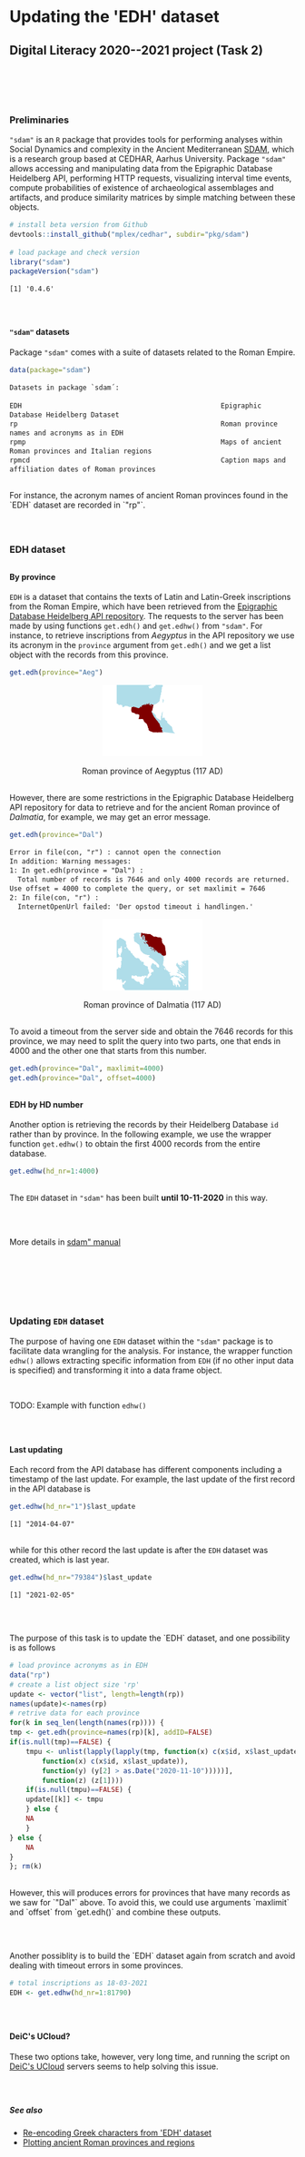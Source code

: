 <!--
---
title: Updating the 'EDH' dataset
subtitle: Digital Literacy 2020--2021 project&nbsp;&nbsp;&nbsp;(Task 2)
date: "19 marts 2021"
#date:  "12 March 2021" 
author: 
  - name: "Antonio Rivero Ostoic"
    affiliation: <center>Sch Culture & Soc, Aarhus University</center>
    email: <center>jaro@cas.au.dk</center>
output:
  html_document:
    theme: united
    highlight: tango
    code_folding: none
    keep_md: true
  pdf_document: default
---

<style type="text/css">
h1, h4 {
  color: DarkRed;
}
h1.title {
  font-size: 24pt;
  text-align: center;
}
h3.subtitle {
  font-size: 12pt;
  text-align: center;
  padding-bottom: 40px;
}
h2 {
  font-size: 22pt;
}
h3 {
  font-size: 18pt;
}
h4.author, h4.date {
  text-align: center;
}

p.output {
background-color: #FFFFFF;
padding: 10px;
border: 1px solid #C0C0C0;
margin-left: 0px;
border-radius: 5px;
font-family: monospace;
font-size: 11pt;
font-weight:bold;
}

div.see {
background-color: #99FFFF;
padding: 0px;
padding-left: 20px;
border: 1px solid #FFFFCC;
margin: 60px;
margin-right: 240px;
border-radius: 5px;
}

</style>

-->




# Updating the 'EDH' dataset

## Digital Literacy 2020--2021 project   (Task 2)

<div style="margin-bottom:60px;"> </div>

<br />

### Preliminaries
`"sdam"` is an `R` package that provides tools for performing analyses within Social Dynamics and complexity in the
Ancient Mediterranean [SDAM](https://sdam-au.github.io/sdam-au/), which is a research group based at CEDHAR, Aarhus University. 
Package `"sdam"` allows accessing and manipulating data from the Epigraphic Database Heidelberg API, performing HTTP requests, 
visualizing interval time events, compute probabilities of existence of archaeological assemblages and artifacts, and 
produce similarity matrices by simple matching between these objects. 



```r
# install beta version from Github
devtools::install_github("mplex/cedhar", subdir="pkg/sdam")
```

<div style="margin-bottom:15px;"> </div>



```r
# load package and check version
library("sdam")
packageVersion("sdam")
```

```
[1] '0.4.6'
```


<div style="margin-bottom:60px;"> </div>



#### `"sdam"` datasets
Package `"sdam"` comes with a suite of datasets related to the Roman Empire.


```r
data(package="sdam")
```
```
Datasets in package `sdam´:

EDH                                                 Epigraphic Database Heidelberg Dataset
rp                                                  Roman province names and acronyms as in EDH
rpmp                                                Maps of ancient Roman provinces and Italian regions
rpmcd                                               Caption maps and affiliation dates of Roman provinces
```
<div style="margin-bottom:30px;"> </div>
For instance, the acronym names of ancient Roman provinces found in the `EDH` dataset are recorded in `"rp"`. 


<div style="margin-bottom:60px;"> </div>


### EDH dataset

<div style="margin-bottom:30px;"> </div>

#### By province
`EDH` is a dataset that contains the texts of Latin and Latin-Greek inscriptions from the Roman Empire, which have 
been retrieved from the [Epigraphic Database Heidelberg API repository](https://edh-www.adw.uni-heidelberg.de/data/api). 
The requests to the server has been made by using functions `get.edh()` and `get.edhw()` from `"sdam"`. 
For instance, to retrieve inscriptions from *Aegyptus* in the API repository we use its acronym in the `province` 
argument from `get.edh()` and we get a list object with the records from this province. 


```r
get.edh(province="Aeg")
```

<div class="figure" style="text-align: center">
<img src="UpdateEDH_files/figure-html/unnamed-chunk-2-1.png" alt="Roman province of Aegyptus (117 AD)" width="35%" />
<p class="caption">Roman province of Aegyptus (117 AD)</p>
</div>


<div style="margin-bottom:30px;"> </div>


However, there are some restrictions in the Epigraphic Database Heidelberg API repository for data to retrieve and 
for the ancient Roman province of *Dalmatia*, for example, we may get an error message.



```r
get.edh(province="Dal")
```
```
Error in file(con, "r") : cannot open the connection
In addition: Warning messages:
1: In get.edh(province = "Dal") :
  Total number of records is 7646 and only 4000 records are returned.
Use offset = 4000 to complete the query, or set maxlimit = 7646
2: In file(con, "r") :
  InternetOpenUrl failed: 'Der opstod timeout i handlingen.'
```

<div class="figure" style="text-align: center">
<img src="UpdateEDH_files/figure-html/unnamed-chunk-3-1.png" alt="Roman province of Dalmatia (117 AD)" width="35%" />
<p class="caption">Roman province of Dalmatia (117 AD)</p>
</div>


<div style="margin-bottom:30px;"> </div>


To avoid a timeout from the server side  and obtain the 7646 records for this province, we may need to split the query 
into two parts, one that ends in 4000 and the other one that starts from this number.


```r
get.edh(province="Dal", maxlimit=4000)
get.edh(province="Dal", offset=4000)
```

<div style="margin-bottom:30px;"> </div>

#### EDH by HD number
Another option is retrieving the records by their Heidelberg Database `id` rather than by province. 
In the following example, we use the wrapper function `get.edhw()` to obtain the first 4000 records from the 
entire database.


```r
get.edhw(hd_nr=1:4000)
```

<div style="margin-bottom:30px;"> </div>

The `EDH` dataset in `"sdam"` has been built **until 10-11-2020** in this way.



<div style="margin-bottom:30px;"> </div>



<br/>

More details in [sdam" manual](https://github.com/mplex/cedhar/blob/master/typesetting/reports/sdam.pdf)

<br/>


<div style="margin-bottom:90px;"> </div>


### Updating `EDH` dataset
The purpose of having one `EDH` dataset within the `"sdam"` package is to facilitate data wrangling for the analysis. 
For instance, the wrapper function `edhw()` allows extracting specific information from `EDH` (if no other input data is 
specified) and transforming it into a data frame object. 


<br/>

TODO: Example with function `edhw()`

<br/>


<div style="margin-bottom:30px;"> </div>


#### Last updating
Each record from the API database has different components including a timestamp of the last update. 
For example, the last update of the first record in the API database is


```r
get.edhw(hd_nr="1")$last_update
```
```
[1] "2014-04-07"
```

<div style="margin-bottom:30px;"> </div>

while for this other record the last update is after the `EDH` dataset was created, which is last year. 


```r
get.edhw(hd_nr="79384")$last_update
```
```
[1] "2021-02-05"
```

<div style="margin-bottom:60px;"> </div>
The purpose of this task is to update the `EDH` dataset, and one possibility is as follows



```r
# load province acronyms as in EDH
data("rp")
# create a list object size 'rp'
update <- vector("list", length=length(rp))
names(update)<-names(rp)
# retrive data for each province
for(k in seq_len(length(names(rp)))) {
tmp <- get.edh(province=names(rp)[k], addID=FALSE)
if(is.null(tmp)==FALSE) {
	tmpu <- unlist(lapply(lapply(tmp, function(x) c(x$id, x$last_update))[which(unlist(lapply(lapply(tmp, 
		function(x) c(x$id, x$last_update)), 
		function(y) (y[2] > as.Date("2020-11-10")))))], 
		function(z) (z[1])))
	if(is.null(tmpu)==FALSE) {
	update[[k]] <- tmpu
	} else {
	NA
	}
} else { 
	NA
}
}; rm(k)
```

<div style="margin-bottom:30px;"> </div>
However, this will produces errors for provinces that have many records  as we saw for `"Dal"` above. 
To avoid this, we could use arguments `maxlimit` and `offset` from `get.edh()` and combine these outputs.


<div style="margin-bottom:60px;"> </div>
Another possiblity is to build the `EDH` dataset again from scratch and avoid dealing with timeout errors 
in some provinces.


```r
# total inscriptions as 18-03-2021
EDH <- get.edhw(hd_nr=1:81790)
```

<div style="margin-bottom:60px;"> </div>

#### DeiC's UCloud?
These two options take, however, very long time, and running the script on [DeiC's UCloud](https://cloud.sdu.dk/app/login) 
servers seems to help solving this issue.

<div style="margin-bottom:30px;"> </div>

<!-- Help wanted 😄 -->




<div style="margin-bottom:60px;"> </div>




##### See also

* [Re-encoding Greek characters from 'EDH' dataset](https://sdam-au.github.io/sdam/articles/Encoding.html)
* [Plotting ancient Roman provinces and regions](https://sdam-au.github.io/sdam/articles/RomanProvs.html)
<!-- * [R package `"sdam"`](https://sdam-au.github.io/sdam/)
* [Social Dynamics and complexity in the Ancient Mediterranean Project](https://sdam-au.github.io/sdam-au/) -->



<div style="margin-bottom:60px;"> </div>




